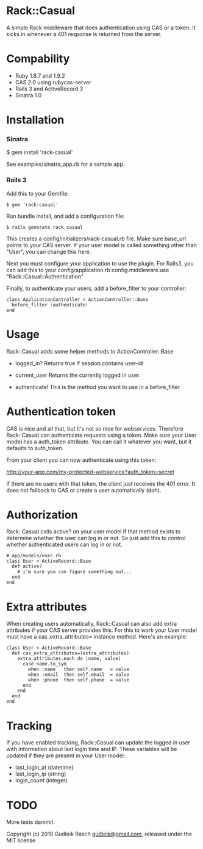 Rack::Casual
============

A simple Rack middleware that does authentication using CAS or a token.
It kicks in whenever a 401 response is returned from the server.

Compability
===========

* Ruby 1.8.7 and 1.9.2
* CAS 2.0 using rubycas-server
* Rails 3 and ActiveRecord 3
* Sinatra 1.0


Installation
============

### Sinatra

  $ gem install 'rack-casual'
  
See examples/sinatra_app.rb for a sample app.

### Rails 3

Add this to your Gemfile:

    $ gem 'rack-casual'
  
Run bundle install, and add a configuration file:

    $ rails generate rack_casual
  
This creates a config/initializers/rack-casual.rb file. 
Make sure base_url points to your CAS server.
If your user model is called something other than "User", you can change this here.

Next you must configure your application to use the plugin. 
For Rails3, you can add this to your config/application.rb
  config.middleware.use "Rack::Casual::Authentication"

Finally, to authenticate your users, add a before_filter to your controller:

    class ApplicationController < ActionController::Base
      before_filter :authenticate!
    end


Usage
=====

Rack::Casual adds some helper methods to ActionController::Base

  * logged_in? 
  Returns true if session contains user-id
  
  * current_user
  Returns the currently logged in user.
  
  * authenticate!
  This is the method you want to use in a before_filter


Authentication token
====================

CAS is nice and all that, but it's not so nice for webservices. 
Therefore Rack::Casual can authenticate requests using a token.
Make sure your User model has a auth_token attribute. You can call it whatever you want, but it defaults to auth_token.

From your client you can now authenticate using this token:

  http://your-app.com/my-protected-webservice?auth_token=secret
  
If there are no users with that token, the client just receives the 401 error. 
It does not fallback to CAS or create a user automatically (doh).


Authorization
=============

Rack::Casual calls active? on your user model if that method exists to determine whether the user can log in or not.
So just add this to control whether authenticated users can log in or not.
  
    # app/models/user.rb
    class User < ActiveRecord::Base
      def active?
        # i'm sure you can figure something out...
      end
    end
  

Extra attributes
================

When creating users automatically, Rack::Casual can also add extra attributes if your CAS server provides this.
For this to work your User model must have a cas_extra_attributes= instance method.
Here's an example:

    class User < ActiveRecord::Base
      def cas_extra_attributes=(extra_attributes)
        extra_attributes.each do |name, value|
          case name.to_sym
            when :name   then self.name   = value
            when :email  then self.email  = value
            when :phone  then self.phone  = value
          end
        end
      end
    end
  

Tracking
========

If you have enabled tracking, Rack::Casual can update the logged in user with information about last login time and IP.
These variables will be updated if they are present in your User model:
  * last_login_at (datetime)
  * last_login_ip (string)
  * login_count   (integer)

TODO
====

More tests dammit.

Copyright (c) 2010 Gudleik Rasch <gudleik@gmail.com>, released under the MIT license
